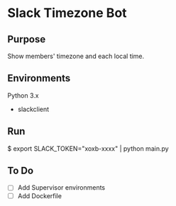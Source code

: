 # Slack Timezone Bot

## Purpose

Show members' timezone and each local time.

## Environments

Python 3.x
* slackclient

## Run

$ export SLACK_TOKEN="xoxb-xxxx" | python main.py

## To Do

-[ ] Add Supervisor environments
-[ ] Add Dockerfile
